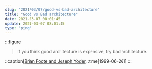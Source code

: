 ```yaml
---
slug: "2021/03/07/good-vs-bad-architecture"
title: "Good vs Bad architecture"
date: 2021-03-07 08:01:45
update: 2021-03-07 08:01:45
type: "ping"
---
```


:::figure
> If you think good architecture is expensive, try bad architecture.

::caption[[Brian Foote and Joseph Yoder](http://www.laputan.org/mud/), :time[1999-06-26]]
:::
